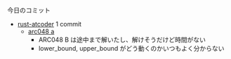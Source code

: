 今日のコミット

- [rust-atcoder](https://github.com/bouzuya/rust-atcoder) 1 commit
  - [arc048 a](https://github.com/bouzuya/rust-atcoder/commit/63864202fe19b967db37af5648aaee20237b5aa5)
    - ARC048 B は途中まで解いたし、解けそうだけど時間がない
    - lower_bound, upper_bound がどう動くのかいつもよく分からない
